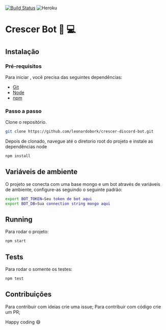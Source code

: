 [![Build Status](https://travis-ci.org/leonardobork/crescer-discord-bot.svg?branch=master)](https://travis-ci.org/leonardobork/crescer-discord-bot)
![Heroku](https://heroku-badge.herokuapp.com/?app=crescer-bot)

# Crescer Bot :robot: :computer:

## Instalação

### Pré-requisitos
Para iniciar , você precisa das seguintes dependências:

* [Git](https://git-scm.com)
* [Node](https://nodejs.org)
* [npm](https://www.npmjs.com/)

### Passo a passo

Clone o repositório.

```bash
git clone https://github.com/leonardobork/crescer-discord-bot.git
```

Depois de clonado, navegue até o diretorio root do projeto e instale as dependências node

```bash
npm install
```
## Variáveis de ambiente

O projeto se conecta com uma base mongo e um bot através de variáveis de ambiente, configure-as seguindo o seguinte padrão:

```bash
export BOT_TOKEN=Seu token de bot aqui
export BOT_DB=Sua connection string mongo aqui
```
## Running

Para rodar o projeto:

```bash
npm start
```
## Tests

Para rodar o somente os testes:

```bash
npm test
```

## Contribuições
Para contribuir com ideias crie uma issue;
Para contribuir com código crie um PR;

Happy coding :smile:


